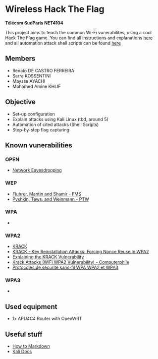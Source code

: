 # Wireless Hack The Flag
**Télécom SudParis NET4104**

This project aims to teach the common Wi-Fi vunerabilites, using a cool Hack The Flag game.
You can find all instructions and explanations [here](https://github.com/l4ti/TSP-NET4104-HackTheFlag/blob/main/REPORT.md) and all automation attack shell scripts can be found [here](https://github.com/l4ti/TSP-NET4104-HackTheFlag/blob/main/scripts)


## Members
 - Renato DE CASTRO FERREIRA
 - Sarra KOSSENTINI
 - Mayssa AYACHI
 - Mohamed Amine KHLIF

## Objective
 - Set-up configuration
 - Explain attacks using Kali Linux (tbd, around 5)
 - Automation of cited attacks (Shell Scripts)
 - Step-by-step flag capturing

## Known vunerabilities
### OPEN
 - [Network Eavesdropping](https://www.fortinet.com/resources/cyberglossary/eavesdropping)

### WEP
 - [Fluhrer, Mantin and Shamir - FMS](https://en.wikipedia.org/wiki/Fluhrer,_Mantin_and_Shamir_attack)
 - [Pyshkin, Tews, and Weinmann - PTW](https://eprint.iacr.org/2007/120.pdf)

### WPA
 - 

### WPA2
 - [KRACK](https://www.enisa.europa.eu/publications/info-notes/an-overview-of-the-wi-fi-wpa2-vulnerability)
 - [KRACK - Key Reinstallation Attacks: Forcing Nonce Reuse in WPA2](https://www.youtube.com/watch?v=fOgJswt7nAc)
 - [Explaining the KRACK Vulnerability](https://www.youtube.com/watch?v=q7KYoyNw7Ss)
 - [Krack Attacks (WiFi WPA2 Vulnerability) - Computerphile](https://www.youtube.com/watch?v=mYtvjijATa4&t=122s)
 - [Protocoles de sécurité sans-fil WPA WPA2 et WPA3](https://cisco.goffinet.org/ccna/wlan/protocoles-securite-sans-fil-wpa-wpa2-wpa3)

### WPA3
 -

## Used equipment
 - 1x APU4C4 Router with OpenWRT

## Useful stuff
 - [How to Markdown](https://www.markdownguide.org/basic-syntax/#links)
 - [Kali Docs](https://www.kali.org/docs/)
